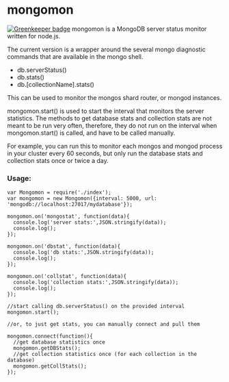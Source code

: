 # mongomon

[![Greenkeeper badge](https://badges.greenkeeper.io/niahmiah/node-mongomon.svg)](https://greenkeeper.io/)
mongomon is a MongoDB server status monitor written for node.js.

The current version is a wrapper around the several mongo diagnostic commands that are available in the mongo shell.

- db.serverStatus()
- db.stats()
- db.[collectionName].stats()

This can be used to monitor the mongos shard router, or mongod instances.

mongomon.start() is used to start the interval that monitors the server statistics.
The methods to get database stats and collection stats are not meant to be run very often, therefore, they do not run on the interval when mongomon.start() is called, and have to be called manually.

For example, you can run this to monitor each mongos and mongod process in your cluster every 60 seconds, but only run the database stats and collection stats once or twice a day.

### Usage: 

```
var Mongomon = require('./index');
var mongomon = new Mongomon({interval: 5000, url: 'mongodb://localhost:27017/mydatabase'});

mongomon.on('mongostat', function(data){
  console.log('server stats:',JSON.stringify(data));
  console.log();
});

mongomon.on('dbstat', function(data){
  console.log('db stats:',JSON.stringify(data));
  console.log();
});

mongomon.on('collstat', function(data){
  console.log('collection stats:',JSON.stringify(data));
  console.log();
});

//start calling db.serverStatus() on the provided interval
mongomon.start();

//or, to just get stats, you can manually connect and pull them

mongomon.connect(function(){
  //get database statistics once
  mongomon.getDBStats();
  //get collection statistics once (for each collection in the database)
  mongomon.getCollStats();
});

```
